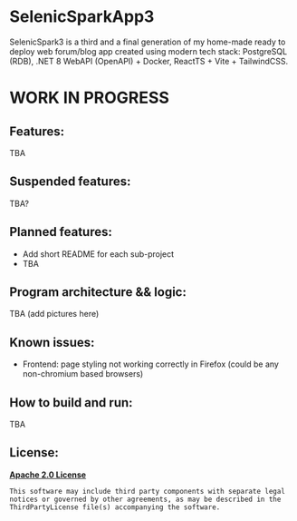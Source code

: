 # SelenicSparkApp3

SelenicSpark3 is a third and a final generation of my home-made ready to deploy web forum/blog app created 
using modern tech stack: PostgreSQL (RDB), .NET 8 WebAPI (OpenAPI) + Docker, ReactTS + Vite + TailwindCSS. 

# WORK IN PROGRESS

## Features:

TBA

## Suspended features:

TBA?

## Planned features:

+ Add short README for each sub-project
+ TBA

## Program architecture && logic:

TBA (add pictures here)

## Known issues:

+ Frontend: page styling not working correctly in Firefox (could be any non-chromium based browsers)

## How to build and run:

TBA

## License:

**[Apache 2.0 License](LICENSE.txt)**
```
This software may include third party components with separate legal 
notices or governed by other agreements, as may be described in the 
ThirdPartyLicense file(s) accompanying the software.
```